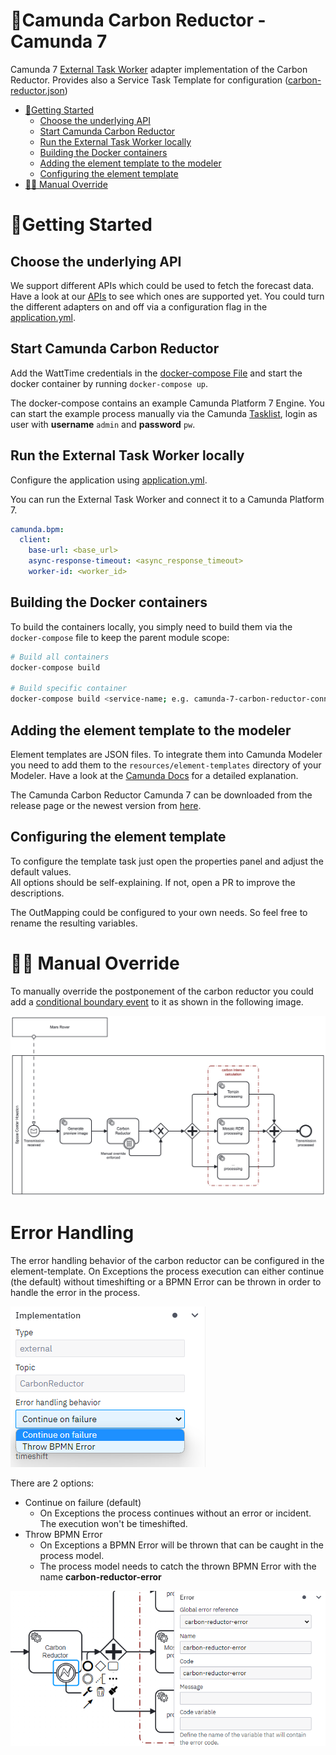 # 🌱Camunda Carbon Reductor - Camunda 7

Camunda 7 [External Task Worker](https://docs.camunda.org/manual/7.18/user-guide/process-engine/external-tasks/) adapter implementation of the Carbon Reductor.
Provides also a Service Task Template for configuration ([carbon-reductor.json](../exampleprocess/c7/.camunda/element-templates/carbon-reductor-c7-template.json))


* [🚀Getting Started](#getting-started)
  * [Choose the underlying API](#choose-the-underlying-api)
  * [Start Camunda Carbon Reductor](#start-camunda-carbon-reductor)
  * [Run the External Task Worker locally](#run-the-external-task-worker-locally)
  * [Building the Docker containers](#building-the-docker-containers)
  * [Adding the element template to the modeler](#adding-the-element-template-to-the-modeler)
  * [Configuring the element template](#configuring-the-element-template)
* [🖐🏼 Manual Override](#-manual-override)

# 🚀Getting Started

## Choose the underlying API

We support different APIs which could be used to fetch the forecast data.
Have a look at our [APIs](../api/README.md) to see which ones are supported yet.
You could turn the different adapters on and off via a configuration flag in the
[application.yml](./src/main/resources/application.yml).

## Start Camunda Carbon Reductor
Add the WattTime credentials in the
[docker-compose File](./docker-compose.yaml) and start the
docker container by running `docker-compose up`.

The docker-compose contains an example Camunda Platform 7 Engine.
You can start the example process manually via the Camunda [Tasklist](http://localhost:7777/camunda/app/tasklist/), login as user with **username** `admin` and **password** `pw`.

## Run the External Task Worker locally

Configure the application using [application.yml](./src/main/resources/application.yml).

You can run the External Task Worker and connect it to a Camunda Platform 7.

```yml
camunda.bpm:
  client:
    base-url: <base_url>
    async-response-timeout: <async_response_timeout>
    worker-id: <worker_id>

```

## Building the Docker containers

To build the containers locally, you simply need to build them via the
`docker-compose` file to keep the parent module scope:

```bash
# Build all containers
docker-compose build

# Build specific container 
docker-compose build <service-name; e.g. camunda-7-carbon-reductor-connector>
```

## Adding the element template to the modeler

Element templates are JSON files. To integrate them into Camunda 
Modeler you need to add them to the `resources/element-templates` 
directory of your Modeler. Have a look at the [Camunda Docs](https://docs.camunda.io/docs/components/modeler/desktop-modeler/element-templates/configuring-templates/#example-setup) for 
a detailed explanation.

The Camunda Carbon Reductor Camunda 7 can be downloaded from the 
release page or the newest version from [here](../exampleprocess/c7/.camunda/element-templates/carbon-reductor-c7-template.json).

## Configuring the element template

To configure the template task just open the properties panel and adjust the default values.  
All options should be self-explaining. If not, open a PR to improve the descriptions.

The OutMapping could be configured to your own needs. So feel free to rename the resulting variables.

# 🖐🏼 Manual Override

To manually override the postponement of the carbon reductor you could add a [conditional boundary event](https://docs.camunda.org/manual/latest/reference/bpmn20/events/conditional-events/) to 
it as shown in the following image. 

![Manual Override via Conditional Boundary Event](../docs/manual-override/manual-override-c7.png)

# Error Handling

The error handling behavior of the carbon reductor can be configured in the element-template.
On Exceptions the process execution can either continue (the default) without timeshifting
or a BPMN Error can be thrown in order to handle the error in the process.

![Error Handling Behavior in the element template](../docs/error-handling/error-handling-c7-template.png)

There are 2 options:
* Continue on failure (default)
  * On Exceptions the process continues without an error or incident. The execution won't be timeshifted.
* Throw BPMN Error
  * On Exceptions a BPMN Error will be thrown that can be caught in the process model.
  * The process model needs to catch the thrown BPMN Error with the name **carbon-reductor-error**

![Attached Error Event in the process model](../docs/error-handling/error-handling-c7-process.png)


